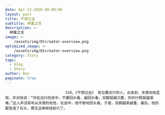 ```yaml
---
date: Apr-12-2020 00:00:00
layout: post
title: 不想过去
subtitle: 神寓之言
description: >-
  神寓之言
image: >-
    /assets/img/Qtcreator-overview.png
optimized_image: >-
    /assets/img/Qtcreator-overview.png
category: Story
tags:
  - blog
  - Story
author: Ron
paginate: true
---
```


							　　318，《不想过去》 有位要远行的人，出发前，天使向他显现，并对他说：“你在远行的途中，不要回头看，越回头看，双脚就越沉重，你的行程就越艰难。”此人并没有听从天使的劝告，在途中，他不断地回头看，于是，双脚越来越重，最后，他的脚变成了石头，便无法再继续前行了。
							
							
						